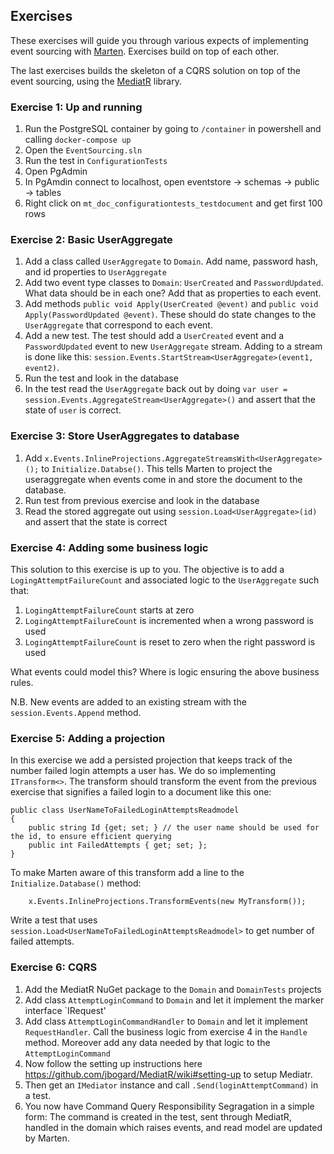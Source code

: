 ## Exercises

These exercises will guide you through various expects of implementing event sourcing with [Marten](http://jasperfx.github.io/marten). Exercises build on top of each other.

The last exercises builds the skeleton of a CQRS solution on top of the event sourcing, using the [MediatR](http://jasperfx.github.io/marten) library.

### Exercise 1: Up and running

 1. Run the PostgreSQL container by going to `/container` in powershell and calling `docker-compose up`
 1. Open the `EventSourcing.sln`
 1. Run the test in `ConfigurationTests`
 1. Open PgAdmin
 1. In PgAmdin connect to localhost, open eventstore -> schemas -> public -> tables
 1. Right click on `mt_doc_configurationtests_testdocument` and get first 100 rows 

 ### Exercise 2: Basic UserAggregate

  1. Add a class called `UserAggregate` to `Domain`. Add name, password hash, and id properties to `UserAggregate`
  1. Add two event type classes to `Domain`: `UserCreated` and `PasswordUpdated`. What data should be in each one? Add that as properties to each event.
  1. Add methods `public void Apply(UserCreated @event)` and `public void Apply(PasswordUpdated @event)`. These should do state changes to the `UserAggregate` that correspond to each event.
  1. Add a new test. The test should add a `UserCreated` event and a `PasswordUpdated` event to new `UserAggregate` stream. Adding to a stream is done like this: `session.Events.StartStream<UserAggregate>(event1, event2)`.
  1. Run the test and look in the database
  1. In the test read the `UserAggregate` back out by doing `var user = session.Events.AggregateStream<UserAggregate>()` and assert that the state of `user` is correct.

### Exercise 3: Store UserAggregates to database

  1. Add `x.Events.InlineProjections.AggregateStreamsWith<UserAggregate>();` to `Initialize.Databse()`. This tells Marten to project the useraggregate when events come in and store the document to the database.
  1. Run test from previous exercise and look in the database
  1. Read the stored aggregate out using `session.Load<UserAggregate>(id)` and assert that the state is correct


### Exercise 4: Adding some business logic

This solution to this exercise is up to you. The objective is to add a `LogingAttemptFailureCount` and associated logic to the `UserAggregate` such that:

   1. `LogingAttemptFailureCount` starts at zero
   1. `LogingAttemptFailureCount` is incremented when a wrong password is used
   1. `LogingAttemptFailureCount` is reset to zero when the right password is used

What events could model this? Where is logic ensuring the above business rules.

N.B. New events are added to an existing stream with the `session.Events.Append` method.


### Exercise 5: Adding a projection

In this exercise we add a persisted projection that keeps track of the number failed login attempts a user has. We do so implementing `ITransform<>`. The transform should transform the event from the previous exercise that signifies a failed login to a document like this one:

```
public class UserNameToFailedLoginAttemptsReadmodel
{
    public string Id {get; set; } // the user name should be used for the id, to ensure efficient querying
    public int FailedAttempts { get; set; };
}
```

To make Marten aware of this transform add a line to the `Initialize.Database()` method:

```
    x.Events.InlineProjections.TransformEvents(new MyTransform());
```

Write a test that uses `session.Load<UserNameToFailedLoginAttemptsReadmodel>` to get number of failed attempts.

### Exercise 6: CQRS

 1. Add the MediatR NuGet package to the `Domain` and `DomainTests` projects
 1. Add class `AttemptLoginCommand` to `Domain` and let it implement the marker interface `IRequest'
 1. Add class `AttemptLoginCommandHandler` to `Domain` and let it implement `RequestHandler`. Call the business logic from exercise 4 in the `Handle` method. Moreover add any data needed by that logic to the `AttemptLoginCommand`
 1. Now follow the setting up instructions here https://github.com/jbogard/MediatR/wiki#setting-up to setup Mediatr.
 1. Then get an `IMediator` instance and call `.Send(loginAttemptCommand)` in a test.
 1. You now have Command Query Responsibility Segragation in a simple form: The command is created in the test, sent through MediatR, handled in the domain which raises events, and read model are updated by Marten.
